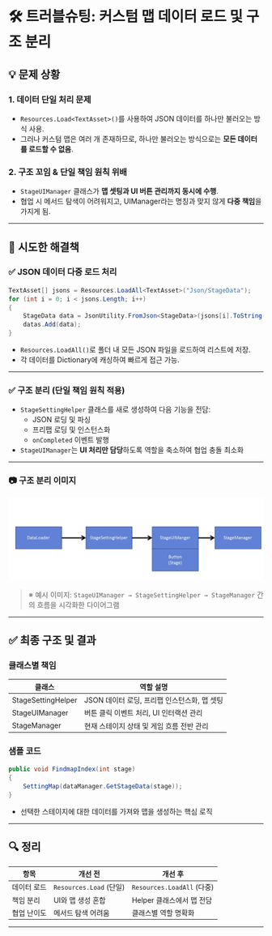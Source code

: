 
# 🛠 트러블슈팅: 커스텀 맵 데이터 로드 및 구조 분리

## 💡 문제 상황

### 1. 데이터 단일 처리 문제
- `Resources.Load<TextAsset>()`를 사용하여 JSON 데이터를 하나만 불러오는 방식 사용.
- 그러나 커스텀 맵은 여러 개 존재하므로, 하나만 불러오는 방식으로는 **모든 데이터를 로드할 수 없음**.

### 2. 구조 꼬임 & 단일 책임 원칙 위배
- `StageUIManager` 클래스가 **맵 셋팅과 UI 버튼 관리까지 동시에 수행**.
- 협업 시 메서드 탐색이 어려워지고, UIManager라는 명칭과 맞지 않게 **다중 책임**을 가지게 됨.

---

## 🧪 시도한 해결책

### ✅ JSON 데이터 다중 로드 처리

```csharp
TextAsset[] jsons = Resources.LoadAll<TextAsset>("Json/StageData");
for (int i = 0; i < jsons.Length; i++)
{
    StageData data = JsonUtility.FromJson<StageData>(jsons[i].ToString());
    datas.Add(data);
}
```

- `Resources.LoadAll()`로 폴더 내 모든 JSON 파일을 로드하여 리스트에 저장.
- 각 데이터를 Dictionary에 캐싱하여 빠르게 접근 가능.

---

### ✅ 구조 분리 (단일 책임 원칙 적용)

- `StageSettingHelper` 클래스를 새로 생성하여 다음 기능을 전담:
  - JSON 로딩 및 파싱
  - 프리팹 로딩 및 인스턴스화
  - `onCompleted` 이벤트 발행
- `StageUIManager`는 **UI 처리만 담당**하도록 역할을 축소하여 협업 충돌 최소화

---

### 📷 구조 분리 이미지

![Stage Data 구조도](../docs/img/stage_data_flow.png)

> ※ 예시 이미지: `StageUIManager → StageSettingHelper → StageManager` 간의 흐름을 시각화한 다이어그램

---

## ✅ 최종 구조 및 결과

### 클래스별 책임

| 클래스              | 역할 설명                                      |
|---------------------|------------------------------------------------|
| StageSettingHelper  | JSON 데이터 로딩, 프리팹 인스턴스화, 맵 셋팅   |
| StageUIManager      | 버튼 클릭 이벤트 처리, UI 인터랙션 관리       |
| StageManager        | 현재 스테이지 상태 및 게임 흐름 전반 관리     |

### 샘플 코드

```csharp
public void FindmapIndex(int stage)
{
    SettingMap(dataManager.GetStageData(stage));
}
```

- 선택한 스테이지에 대한 데이터를 가져와 맵을 생성하는 핵심 로직

---

## 🔍 정리

| 항목            | 개선 전                         | 개선 후                                |
|-----------------|----------------------------------|-----------------------------------------|
| 데이터 로드     | `Resources.Load` (단일)         | `Resources.LoadAll` (다중)             |
| 책임 분리       | UI와 맵 생성 혼합               | Helper 클래스에서 맵 전담              |
| 협업 난이도     | 메서드 탐색 어려움              | 클래스별 역할 명확화                   |

---
